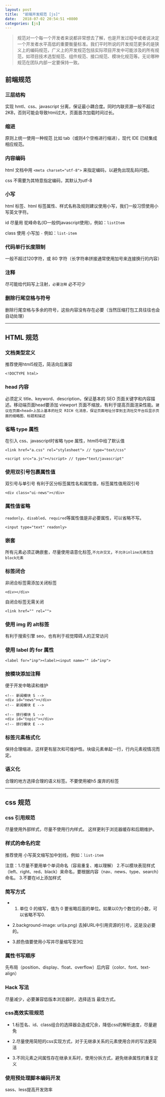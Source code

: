 ```yaml
---
layout: post
title:  "前端开发规范 [js]"
date:   2018-07-02 20:54:51 +0800
categories: [js]
---
```


> 规范对一个每一个开发者来说都非常想去了解，也是开发过程中或者说决定一个开发者水平高低的重要衡量标准。我们平时所说的开发规范更多的是狭义上的编码规范，广义上的开发规范包括实际项目开发中可能涉及的所有规范，如项目技术选型规范、组件规范、接口规范、模块化规范等。无论哪种规范在团队内部一定要保持一致。


## 前端规范

### 三层结构

实现 hmtl、css、javascript 分离，保证最小耦合度。同时内联资源一般不超过 2KB，否则可能会导致html过大，页面首次加载时间过长。

### 缩进

原则上统一使用一种规范 比如 tab（或则4个空格进行缩进），现代 IDE 已经集成相应规范。


### 内容编码

html 文档中用 `<meta charset="utf-8">` 来指定编码，以避免出现乱码问题。

css 不需要为其特意指定编码，其默认为utf-8


### 小写

html 标签、html 标签属性、样式名称及规则建议使用小写，我们一般习惯使用小写英文字符。

id 尽量用 驼峰命名(ID一般供javascript使用)，例如：`listItem`

class 使用 小写加 `-` 例如：`list-item`


### 代码单行长度限制

一般不超过120字符，或 80 字符（长字符串拼接通常使用加号来连接换行的内容）


### 注释

尽可能给代码写上注射，`必要注释` 必不可少


### 删除行尾空格与符号

删除行尾空格与多余的符号，这些内容没有存在必要（当然压缩打包工具往往也会自动处理）

---

## HTML 规范


### 文档类型定义

推荐使用html5规范，简洁向后兼容

```
<!DOCTYPE html>
```

### head 内容

必须定义 title、keyword、description，保证基本的 SEO 页面关键字和内容描述。移动端页面head要添加 viewport 页面不缩放，有利于提高页面渲染性能。`建议在页面<head>上加上基本的社交 RICH 化消息，保证页面地址分享到主流社交平台后显示页面的缩略图、标题和描述`


### 省略 type 属性

在引入 css、javascript时省略 type 属性，html5中给了默认值

```
<link href="a.css" rel="stylesheet"> // type="text/css"

<script src="a.js"></script> // type="text/javascript"
``` 


### 使用双引号包裹属性值

双引号与单引号 有利于区分标签属性名和属性值，标签属性值用双引号

```
<div class="ui-news"></div>
```

### 属性值省略

`readonly`、`disabled`、`required`等属性值是非必要属性，可以省略不写。

```
<input type="text" readonly>
```


### 嵌套

所有元素必须正确嵌套，尽量使用语意化标签,`不允许交叉`，`不允许inline元素包含block元素`


### 标签闭合

非闭合标签需添加关闭标签 

```
<div></div>
```


自闭合标签无需关闭

```
<link href="" rel="">
```


### 使用 img 的 alt标签

有利于搜索引擎 seo，也有利于视觉障碍人的正常访问


### 使用 label 的 for 属性

```
<label for="inp"><label><input name="" id="inp">
```


### 按模块添加注释

便于开发中略读和维护

```
<!-- 新闻模块 S -->
<div id="news"></div>
<!-- 新闻模块 E -->

<!-- 排行模块 S -->
<div id="topic"></div>
<!-- 排行模块 E -->
```


### 标签元素格式化

保持合理缩进，这样更有层次和可维护性。块级元素单起一行，行内元素视情况而定。


### 语义化

合理的地方选择合理的语义标签。不要使用被h5 废弃的标签


---

## css 规范


### css 引用规范

尽量使用外部样式，尽量不使用行内样式。 这样更利于浏览器缓存和后期维护。


### 样式的命名约定

推荐使用 小写英文缩写加中划线，例如：`list-item`

注意：1.尽量不要用单个单词命名（容易重复、难以理解） 2.不以模块表现样式（left、right、red、black）来命名，要根据内容（nav、news、type、search）命名。 3.不要在id上添加样式

### 简写方式

- 1. 单位 0 的缩写，值为 0 要省略后面的单位。如果以0为个数位的小数，可以省略不写0.

- 2.background-image: url(a.png) 去掉URL中引用资源的引号，这是没必要的。

- 3.颜色值要使用小写并尽量缩写至3位


### 属性书写顺序


先布局（position、display、float、overflow）后内容（color、font、text-align）


### Hack 写法

尽量减少，必要兼容低版本浏览器时，选择适当 最佳方式。


### css高效实现规范

- 1.标签名、id、class组合的选择器会造成冗余，降低css的解析速度，尽量避免

- 2.尽量使用简短的css实现方式，对于无继承关系的元素使用合并的写法更简洁

- 3.不同元素之间属性存在继承关系时，使用分拆方式，避免继承属性的重复定义

### 使用预处理脚本编码开发


sass、less提高开发效率



















